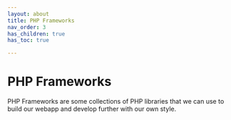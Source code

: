 ```yaml
---
layout: about
title: PHP Frameworks
nav_order: 3
has_children: true
has_toc: true

---
```


# PHP Frameworks

PHP Frameworks are some collections of PHP libraries that we can use to build our webapp and develop further with our own style. 
